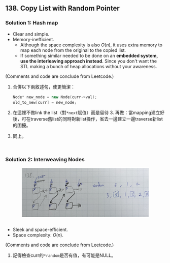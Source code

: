 ## 138. Copy List with Random Pointer

### Solution 1: Hash map

- Clear and simple.
- Memory-inefficient.
    - Although the space complexity is also $O(n)$, it uses extra memory to map each node from the original to the copied list.
    - If something similar needed to be done on an **embedded system, use the interleaving approach instead**. Since you don't want the STL making a bunch of heap allocations without your awareness.

(Comments and code are conclude from Leetcode.)

1. 合併以下兩敘述句，使更簡潔：
    
    ```cpp
    Node* new_node = new Node(curr->val);
    old_to_new[curr] = new_node;
    ```
    
2. 在這裡不做link the list（對`*next`賦值）而是留待 3. 再做：當mapping建立好後，可在traverse舊list的同時對新list操作，省去一邊建立一邊traverse新list的困擾。
3. 同上。

<br/>

### Solution 2: Interweaving Nodes

<div align="center">
    <img src="https://raw.githubusercontent.com/jhengwh/Leetcode_gh/main/022_138_Copy%20List%20with%20Random%20Pointer/138_diagram.jpg" width = "400" alt="138_diagram.jpg" align=center />
</div>
<br/>

- Sleek and space-efficient.
- Space complexity: $O(n)$.

(Comments and code are conclude from Leetcode.)

1. 記得檢查curr的`*random`是否有值，有可能是NULL。